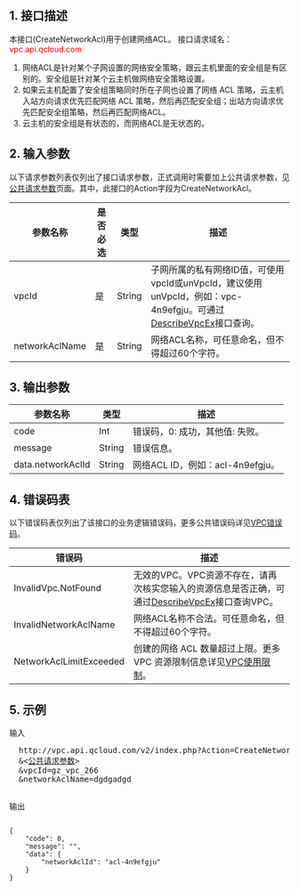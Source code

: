 ## 1. 接口描述

本接口(CreateNetworkAcl)用于创建网络ACL。
接口请求域名：<font style="color:red">vpc.api.qcloud.com</font>

1) 网络ACL是针对某个子网设置的网络安全策略，跟云主机里面的安全组是有区别的。安全组是针对某个云主机做网络安全策略设置。</br>
2) 如果云主机配置了安全组策略同时所在子网也设置了网络 ACL 策略，云主机入站方向请求优先匹配网络 ACL 策略，然后再匹配安全组；出站方向请求优先匹配安全组策略，然后再匹配网络ACL。</br>
3) 云主机的安全组是有状态的，而网络ACL是无状态的。
 

## 2. 输入参数
 
以下请求参数列表仅列出了接口请求参数，正式调用时需要加上公共请求参数，见<a href="/document/product/215/4772" title="公共请求参数">公共请求参数</a>页面。其中，此接口的Action字段为CreateNetworkAcl。

| 参数名称 | 是否必选  | 类型 | 描述 |
|---------|---------|---------|---------|
| vpcId | 是 | String | 子网所属的私有网络ID值，可使用vpcId或unVpcId，建议使用unVpcId，例如：vpc-4n9efgju。可通过<a href="/document/api/215/1372" title="DescribeVpcEx">DescribeVpcEx</a>接口查询。 |
| networkAclName | 是 | String | 网络ACL名称，可任意命名，但不得超过60个字符。|

 

## 3. 输出参数
 
| 参数名称 | 类型 | 描述|
|---------|---------|---------|
| code| Int | 错误码，0: 成功，其他值: 失败。 |
| message | String | 错误信息。 |
| data.networkAclId | String | 网络ACL ID，例如：acl-4n9efgju。 |

## 4. 错误码表
 以下错误码表仅列出了该接口的业务逻辑错误码，更多公共错误码详见<a href="/doc/api/245/4924" title="VPC错误码">VPC错误码</a>。

| 错误码 | 描述 |
|---------|---------|
| InvalidVpc.NotFound | 无效的VPC。VPC资源不存在，请再次核实您输入的资源信息是否正确，可通过<a href="/document/api/215/1372" title="DescribeVpcEx">DescribeVpcEx</a>接口查询VPC。 |
| InvalidNetworkAclName | 网络ACL名称不合法。可任意命名，但不得超过60个字符。 |
| NetworkAclLimitExceeded | 创建的网络 ACL 数量超过上限。更多 VPC 资源限制信息详见<a href="/doc/product/215/537" title="VPC使用限制">VPC使用限制</a>。 |
 

## 5. 示例
 
输入
<pre>
  http://vpc.api.qcloud.com/v2/index.php?Action=CreateNetworkAcl
  &<<a href="/doc/api/229/6976">公共请求参数</a>>
  &vpcId=gz_vpc_266
  &networkAclName=dgdgadgd

</pre>

输出
```

{
    "code": 0,
    "message": "",
    "data": {
        "networkAclId": "acl-4n9efgju"
    }
}

```

